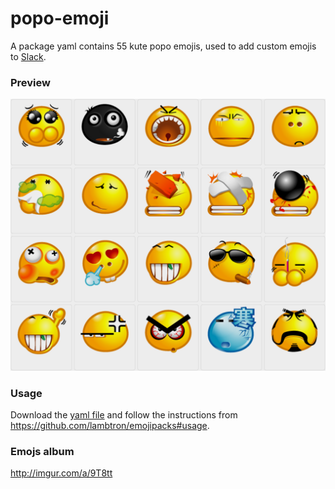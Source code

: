 # popo-emoji
A package yaml contains 55 kute popo emojis, used to add custom emojis to [Slack](https://get.slack.help/hc/en-us/articles/206870177-Creating-custom-emoji).

### Preview
![alt text](https://raw.githubusercontent.com/damhonglinh/popo-emoji/master/popo-emojis-preview.png "Popo Emojis Preview")

### Usage
Download the [yaml file](https://raw.githubusercontent.com/damhonglinh/popo-emoji/master/popo.yaml) and follow the instructions from https://github.com/lambtron/emojipacks#usage.

### Emojs album
http://imgur.com/a/9T8tt
